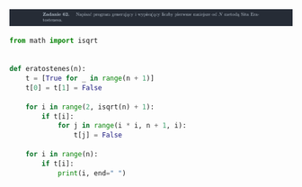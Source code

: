 <picture>
  <source srcset="../../srt/zbior_zadan/62.png" media="(prefers-color-scheme: light)">
  <source srcset="../../srt/zbior_zadan/black_62.png" media="(prefers-color-scheme: dark)">
  <img src="../../srt/zbior_zadan/black_62.png" alt="zadanie 62">
</picture>

```python
from math import isqrt


def eratostenes(n):
    t = [True for _ in range(n + 1)]
    t[0] = t[1] = False

    for i in range(2, isqrt(n) + 1):
        if t[i]:
            for j in range(i * i, n + 1, i):
                t[j] = False

    for i in range(n):
        if t[i]:
            print(i, end=" ")



```